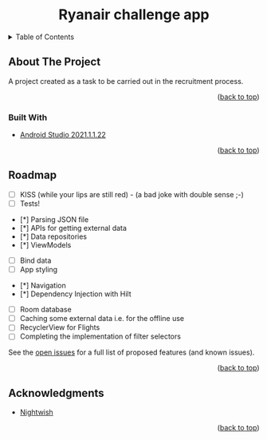 <h1 align="center">Ryanair challenge app</h1>

<!-- TABLE OF CONTENTS -->
<details>
  <summary>Table of Contents</summary>
  <ol>
    <li>
      <a href="#about-the-project">About The Project</a>
      <ul>
        <li><a href="#built-with">Built With</a></li>
      </ul>
    </li>
    <li><a href="#roadmap">Roadmap</a></li>
    <li><a href="#acknowledgments">Acknowledgments</a></li>
  </ol>
</details>

<!-- ABOUT THE PROJECT -->
## About The Project
A project created as a task to be carried out in the recruitment process.
<p align="right">(<a href="#top">back to top</a>)</p>

### Built With

* [Android Studio 2021.1.1.22](https://developer.android.com/studio)

<p align="right">(<a href="#top">back to top</a>)</p>

<!-- ROADMAP -->
## Roadmap

- [ ] KISS (while your lips are still red) - (a bad joke with double sense ;-)
- [ ] Tests!
- [*] Parsing JSON file
- [*] APIs for getting external data
- [*] Data repositories
- [*] ViewModels
- [ ] Bind data
- [ ] App styling
- [*] Navigation
- [*] Dependency Injection with Hilt
- [ ] Room database
- [ ] Caching some external data i.e. for the offline use
- [ ] RecyclerView for Flights
- [ ] Completing the implementation of filter selectors

See the [open issues](https://github.com/github_username/repo_name/issues) for a full list of proposed features (and known issues).

<p align="right">(<a href="#top">back to top</a>)</p>

<!-- ACKNOWLEDGMENTS -->
## Acknowledgments

* [Nightwish](https://www.youtube.com/watch?v=5V7PKv493Ic)

<p align="right">(<a href="#top">back to top</a>)</p>